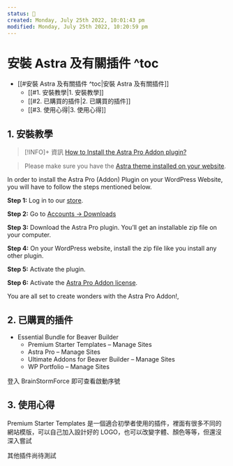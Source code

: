 ```yaml
---
status: 🌱
created: Monday, July 25th 2022, 10:01:43 pm
modified: Monday, July 25th 2022, 10:20:59 pm
---
```

# 安裝 Astra 及有關插件 ^toc

- [[#安裝 Astra 及有關插件 ^toc|安裝 Astra 及有關插件]]
	- [[#1. 安裝教學|1. 安裝教學]]
	- [[#2. 已購買的插件|2. 已購買的插件]]
	- [[#3. 使用心得|3. 使用心得]]


## 1. 安裝教學

> [!INFO]+ 資訊
> [How to Install the Astra Pro Addon plugin?](https://wpastra.com/docs/how-to-install-astra-pro-addon-plugin/)

>Please make sure you have the [Astra theme installed on your website](https://wpastra.com/docs/how-to-install-astra-theme/).

In order to install the Astra Pro (Addon) Plugin on your WordPress Website, you will have to follow the steps mentioned below.

**Step 1:** Log in to our [store](https://store.brainstormforce.com/login).

**Step 2:** Go to [Accounts -> Downloads](https://store.brainstormforce.com/my-downloads/)

**Step 3:** Download the Astra Pro plugin. You’ll get an installable zip file on your computer.

**Step 4:** On your WordPress website, install the zip file like you install any other plugin.

**Step 5:** Activate the plugin.

**Step 6:** Activate the [Astra Pro Addon license](https://wpastra.com/docs/activate-astra-pro-addon-license/).

You are all set to create wonders with the Astra Pro Addon!,



## 2. 已購買的插件

- Essential Bundle for Beaver Builder
	- Premium Starter Templates  – Manage Sites 
	- Astra Pro  – Manage Sites
	- Ultimate Addons for Beaver Builder  – Manage Sites
	- WP Portfolio  – Manage Sites

登入 BrainStormForce 即可查看啟動序號

## 3. 使用心得

Premium Starter Templates 是一個適合初學者使用的插件，裡面有很多不同的網站模版，可以自己加入設計好的 LOGO，也可以改變字體、顏色等等，但還沒深入嘗試

其他插件尚待測試
